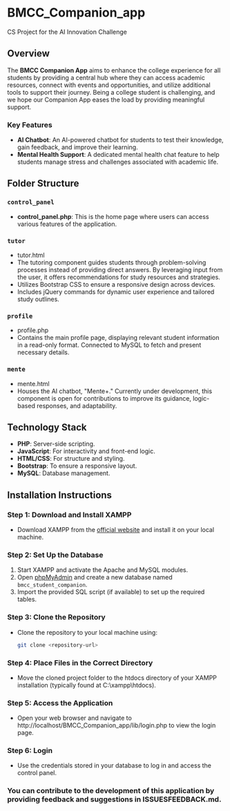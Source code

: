 # BMCC_Companion_app
CS Project for the AI Innovation Challenge

## Overview
The **BMCC Companion App** aims to enhance the college experience for all students by providing a central hub where they can access academic resources, connect with events and opportunities, and utilize additional tools to support their journey. Being a college student is challenging, and we hope our Companion App eases the load by providing meaningful support.

### Key Features
- **AI Chatbot**: An AI-powered chatbot for students to test their knowledge, gain feedback, and improve their learning.
- **Mental Health Support**: A dedicated mental health chat feature to help students manage stress and challenges associated with academic life.

## Folder Structure

### `control_panel`
- **control_panel.php**: This is the home page where users can access various features of the application.

### `tutor`
- tutor.html 
- The tutoring component guides students through problem-solving processes instead of providing direct answers. By leveraging input from the user, it offers recommendations for study resources and strategies.
- Utilizes Bootstrap CSS to ensure a responsive design across devices.
- Includes jQuery commands for dynamic user experience and tailored study outlines.

### `profile`
- profile.php 
- Contains the main profile page, displaying relevant student information in a read-only format. Connected to MySQL to fetch and present necessary details.

### `mente`
- mente.html
- Houses the AI chatbot, "Mente+." Currently under development, this component is open for contributions to improve its guidance, logic-based responses, and adaptability.

## Technology Stack
- **PHP**: Server-side scripting.
- **JavaScript**: For interactivity and front-end logic.
- **HTML/CSS**: For structure and styling.
- **Bootstrap**: To ensure a responsive layout.
- **MySQL**: Database management.

## Installation Instructions

### Step 1: Download and Install XAMPP
- Download XAMPP from the [official website](https://www.apachefriends.org/index.html) and install it on your local machine.

### Step 2: Set Up the Database
1. Start XAMPP and activate the Apache and MySQL modules.
2. Open [phpMyAdmin](http://localhost/phpmyadmin) and create a new database named `bmcc_student_companion`.
3. Import the provided SQL script (if available) to set up the required tables.

### Step 3: Clone the Repository
- Clone the repository to your local machine using:
  ```bash
  git clone <repository-url>
### Step 4: Place Files in the Correct Directory
- Move the cloned project folder to the htdocs directory of your XAMPP installation (typically found at C:\xampp\htdocs).

### Step 5: Access the Application

- Open your web browser and navigate to http://localhost/BMCC_Companion_app/lib/login.php to view the login page.

### Step 6: Login

- Use the credentials stored in your database to log in and access the control panel.

### You can contribute to the development of this application by providing feedback and suggestions in ISSUESFEEDBACK.md.